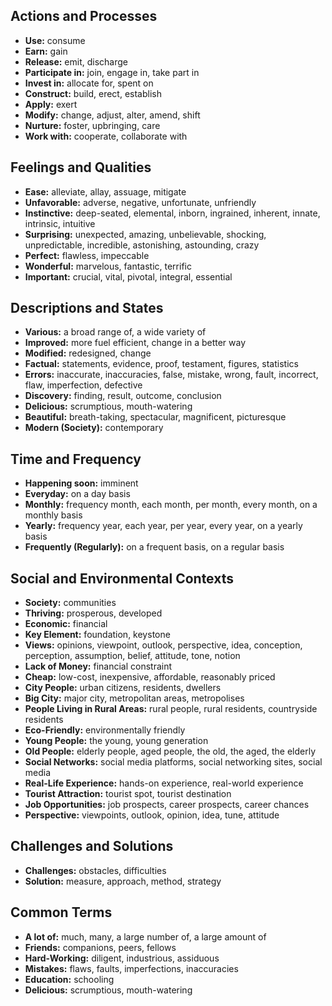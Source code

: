 ## Actions and Processes
- **Use:** consume
- **Earn:** gain
- **Release:** emit, discharge
- **Participate in:** join, engage in, take part in
- **Invest in:** allocate for, spent on
- **Construct:** build, erect, establish
- **Apply:** exert
- **Modify:** change, adjust, alter, amend, shift
- **Nurture:** foster, upbringing, care
- **Work with:** cooperate, collaborate with

## Feelings and Qualities
- **Ease:** alleviate, allay, assuage, mitigate
- **Unfavorable:** adverse, negative, unfortunate, unfriendly
- **Instinctive:** deep-seated, elemental, inborn, ingrained, inherent, innate, intrinsic, intuitive
- **Surprising:** unexpected, amazing, unbelievable, shocking, unpredictable, incredible, astonishing, astounding, crazy
- **Perfect:** flawless, impeccable
- **Wonderful:** marvelous, fantastic, terrific
- **Important:** crucial, vital, pivotal, integral, essential

## Descriptions and States
- **Various:** a broad range of, a wide variety of
- **Improved:** more fuel efficient, change in a better way
- **Modified:** redesigned, change
- **Factual:** statements, evidence, proof, testament, figures, statistics
- **Errors:** inaccurate, inaccuracies, false, mistake, wrong, fault, incorrect, flaw, imperfection, defective
- **Discovery:** finding, result, outcome, conclusion
- **Delicious:** scrumptious, mouth-watering
- **Beautiful:** breath-taking, spectacular, magnificent, picturesque
- **Modern (Society):** contemporary

## Time and Frequency
- **Happening soon:** imminent
- **Everyday:** on a day basis
- **Monthly:** frequency month, each month, per month, every month, on a monthly basis
- **Yearly:** frequency year, each year, per year, every year, on a yearly basis
- **Frequently (Regularly):** on a frequent basis, on a regular basis

## Social and Environmental Contexts
- **Society:** communities
- **Thriving:** prosperous, developed
- **Economic:** financial
- **Key Element:** foundation, keystone
- **Views:** opinions, viewpoint, outlook, perspective, idea, conception, perception, assumption, belief, attitude, tone, notion
- **Lack of Money:** financial constraint
- **Cheap:** low-cost, inexpensive, affordable, reasonably priced
- **City People:** urban citizens, residents, dwellers
- **Big City:** major city, metropolitan areas, metropolises
- **People Living in Rural Areas:** rural people, rural residents, countryside residents
- **Eco-Friendly:** environmentally friendly
- **Young People:** the young, young generation
- **Old People:** elderly people, aged people, the old, the aged, the elderly
- **Social Networks:** social media platforms, social networking sites, social media
- **Real-Life Experience:** hands-on experience, real-world experience
- **Tourist Attraction:** tourist spot, tourist destination
- **Job Opportunities:** job prospects, career prospects, career chances
- **Perspective:** viewpoints, outlook, opinion, idea, tune, attitude

## Challenges and Solutions
- **Challenges:** obstacles, difficulties
- **Solution:** measure, approach, method, strategy

## Common Terms
- **A lot of:** much, many, a large number of, a large amount of
- **Friends:** companions, peers, fellows
- **Hard-Working:** diligent, industrious, assiduous
- **Mistakes:** flaws, faults, imperfections, inaccuracies
- **Education:** schooling
- **Delicious:** scrumptious, mouth-watering

